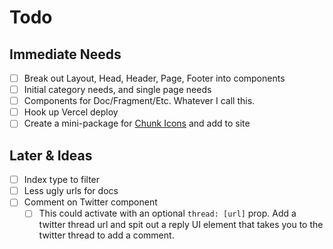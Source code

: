 # Todo

## Immediate Needs

- [ ] Break out Layout, Head, Header, Page, Footer into components
- [ ] Initial category needs, and single page needs
- [ ] Components for Doc/Fragment/Etc. Whatever I call this.
- [ ] Hook up Vercel deploy
- [ ] Create a mini-package for [Chunk Icons](http://chunkicons.com) and add to site

## Later & Ideas

- [ ] Index type to filter
- [ ] Less ugly urls for docs
- [ ] Comment on Twitter component
  - [ ] This could activate with an optional `thread: [url]` prop. Add a twitter thread url and spit out a reply UI element that takes you to the twitter thread to add a comment.